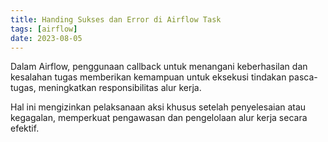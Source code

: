 ```yaml
---
title: Handing Sukses dan Error di Airflow Task
tags: [airflow]
date: 2023-08-05
---
```


Dalam Airflow, penggunaan callback untuk menangani keberhasilan dan kesalahan tugas memberikan kemampuan untuk eksekusi tindakan pasca-tugas, meningkatkan responsibilitas alur kerja.

<!--more-->

Hal ini mengizinkan pelaksanaan aksi khusus setelah penyelesaian atau kegagalan, memperkuat pengawasan dan pengelolaan alur kerja secara efektif.